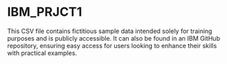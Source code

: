 # IBM_PRJCT1
This CSV file contains fictitious sample data intended solely for training purposes and is publicly accessible. It can also be found in an IBM GitHub repository, ensuring easy access for users looking to enhance their skills with practical examples.
